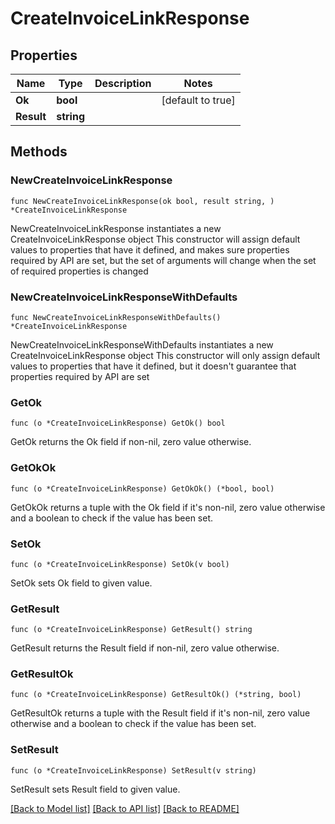 # CreateInvoiceLinkResponse

## Properties

Name | Type | Description | Notes
------------ | ------------- | ------------- | -------------
**Ok** | **bool** |  | [default to true]
**Result** | **string** |  | 

## Methods

### NewCreateInvoiceLinkResponse

`func NewCreateInvoiceLinkResponse(ok bool, result string, ) *CreateInvoiceLinkResponse`

NewCreateInvoiceLinkResponse instantiates a new CreateInvoiceLinkResponse object
This constructor will assign default values to properties that have it defined,
and makes sure properties required by API are set, but the set of arguments
will change when the set of required properties is changed

### NewCreateInvoiceLinkResponseWithDefaults

`func NewCreateInvoiceLinkResponseWithDefaults() *CreateInvoiceLinkResponse`

NewCreateInvoiceLinkResponseWithDefaults instantiates a new CreateInvoiceLinkResponse object
This constructor will only assign default values to properties that have it defined,
but it doesn't guarantee that properties required by API are set

### GetOk

`func (o *CreateInvoiceLinkResponse) GetOk() bool`

GetOk returns the Ok field if non-nil, zero value otherwise.

### GetOkOk

`func (o *CreateInvoiceLinkResponse) GetOkOk() (*bool, bool)`

GetOkOk returns a tuple with the Ok field if it's non-nil, zero value otherwise
and a boolean to check if the value has been set.

### SetOk

`func (o *CreateInvoiceLinkResponse) SetOk(v bool)`

SetOk sets Ok field to given value.


### GetResult

`func (o *CreateInvoiceLinkResponse) GetResult() string`

GetResult returns the Result field if non-nil, zero value otherwise.

### GetResultOk

`func (o *CreateInvoiceLinkResponse) GetResultOk() (*string, bool)`

GetResultOk returns a tuple with the Result field if it's non-nil, zero value otherwise
and a boolean to check if the value has been set.

### SetResult

`func (o *CreateInvoiceLinkResponse) SetResult(v string)`

SetResult sets Result field to given value.



[[Back to Model list]](../README.md#documentation-for-models) [[Back to API list]](../README.md#documentation-for-api-endpoints) [[Back to README]](../README.md)


